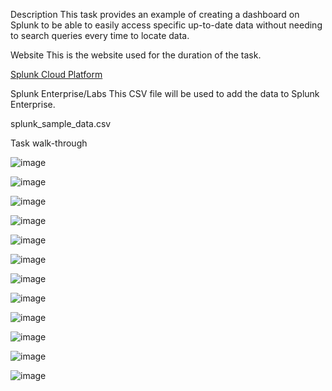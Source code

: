 Description
This task provides an example of creating a dashboard on Splunk to be able to easily access specific up-to-date data without
needing to search queries every time to locate data.

Website
This is the website used for the duration of the task.

<a href="https://prd-p-dwdc9.splunkcloud.com/en-GB/account/login?return_to=%2Fen-GB%2Faccount%2F">Splunk Cloud Platform</a>



Splunk Enterprise/Labs
This CSV file will be used to add the data to Splunk Enterprise.

splunk_sample_data.csv

Task walk-through

![image](https://github.com/user-attachments/assets/cb73b721-299d-464d-b44a-09af9aa0fb01)



![image](https://github.com/user-attachments/assets/7f179717-0393-4e47-9602-17d79459d508)


![image](https://github.com/user-attachments/assets/311c653a-64f6-48bf-bfe1-5a5f4b513ed2)



![image](https://github.com/user-attachments/assets/dde6407d-933c-4ade-8a5a-0cad8916e819)


![image](https://github.com/user-attachments/assets/70ca1815-b076-4d9a-83a8-2331f2f2b47a)



![image](https://github.com/user-attachments/assets/05c1cbd7-d5d1-4aca-97a3-7a6b894d377d)



![image](https://github.com/user-attachments/assets/5d07e757-793a-471f-b55f-94a37e9e93c8)



![image](https://github.com/user-attachments/assets/9d9d7afe-8066-459c-b9d4-9a1230587517)



![image](https://github.com/user-attachments/assets/87acc0a5-1e6b-4d10-a2ed-4685d0c2984e)



![image](https://github.com/user-attachments/assets/1da4ce64-7779-4b44-a652-2803feeac250)


![image](https://github.com/user-attachments/assets/3b35fe87-1efa-4614-a9eb-5eecac1043ce)



![image](https://github.com/user-attachments/assets/862f2d4d-5f4a-4d1f-96fe-38969ddd5bc6)



